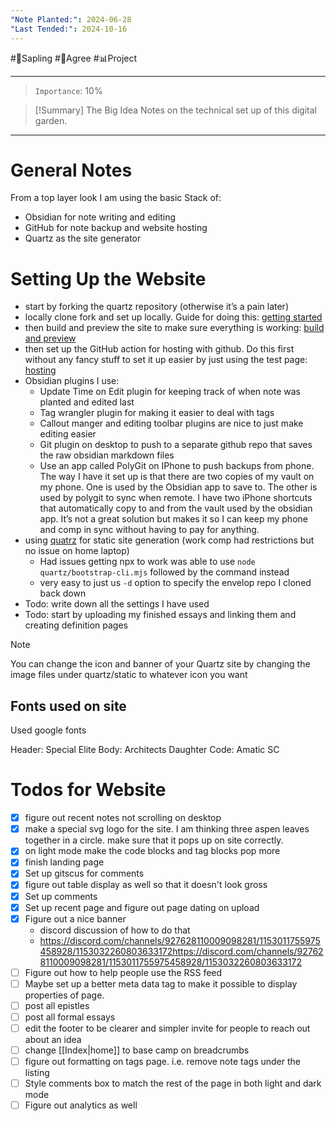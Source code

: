 ```yaml
---
"Note Planted:": 2024-06-28
"Last Tended:": 2024-10-16
---
```

#🌿Sapling   #🙂Agree   #📊Project 
****
> `Importance`: 10%

>[!Summary] The Big Idea
>Notes on the technical set up of this digital garden.

****
# General Notes 
From a top layer look I am using the basic Stack of: 
- Obsidian for note writing and editing 
- GitHub for note backup and website hosting 
- Quartz as the site generator 
# Setting Up the Website
- start by forking the quartz repository (otherwise it’s a pain later)
- locally clone fork and set up locally. Guide for doing this: [getting started](https://quartz.jzhao.xyz/)
- then build and preview the site to make sure everything is working: [build and preview](https://quartz.jzhao.xyz/build)
- then set up the GitHub action for hosting with github. Do this first without any fancy stuff to set it up easier by just using the test page: [hosting](https://quartz.jzhao.xyz/hosting)
- Obsidian plugins I use:
	- Update Time on Edit plugin for keeping track of when note was planted and edited last 
	- Tag wrangler plugin for making it easier to deal with tags 
	- Callout manger and editing toolbar plugins are nice to just make editing easier
	- Git plugin on desktop to push to a separate github repo that saves the raw obsidian markdown files
	- Use an app called PolyGit on IPhone to push backups from phone. The way I have it set up is that there are two copies of my vault on my phone. One is used by the Obsidian app to save to. The other is used by polygit to sync when remote. I have two iPhone shortcuts that automatically copy to and from the vault used by the obsidian app. It’s not a great solution but makes it so I can keep my phone and comp in sync without having to pay for anything.
- using [quatrz](https://github.com/jackyzha0/quartz) for static site generation (work comp had restrictions but no issue on home laptop)
	- Had issues getting npx to work was able to use `node quartz/bootstrap-cli.mjs` followed by the command instead 
	- very easy to just us `-d` option to specify the envelop repo I cloned back down
- Todo: write down all the settings I have used
- Todo: start by uploading my finished essays and linking them and creating definition pages 

> [!NOTE]
> You can change the icon and banner of your Quartz site by changing the image files under quartz/static to whatever icon you want 

## Fonts used on site
Used google fonts

Header: Special Elite
Body: Architects Daughter
Code: Amatic SC

# Todos for Website

- [x] figure out recent notes not scrolling on desktop
- [x] make a special svg logo for the site. I am thinking three aspen leaves together in a circle. make sure that it pops up on site correctly.
- [x] on light mode make the code blocks and tag blocks pop more
- [x] finish landing page
- [x] Set up gitscus for comments 
- [x] figure out table display as well so that it doesn't look gross
- [x] Set up comments 
- [x] Set up recent page and figure out page dating on upload 
- [x] Figure out a nice banner
	- discord discussion of how to do that 
	- https://discord.com/channels/927628110009098281/1153011755975458928/1153032260803633172https://discord.com/channels/927628110009098281/1153011755975458928/1153032260803633172
- [ ] Figure out how to help people use the RSS feed 
- [ ]  Maybe set up a better meta data tag to make it possible to display properties of page.
- [ ] post all epistles 
- [ ] post all formal essays
- [ ] edit the footer to be clearer and simpler invite for people to reach out about an idea 
- [ ]  change [[Index|home]] to base camp on breadcrumbs
- [ ]  figure out formatting on tags page. i.e. remove note tags under the listing
- [ ] Style comments box to match the rest of the page in both light and dark mode
- [ ] Figure out analytics as well
